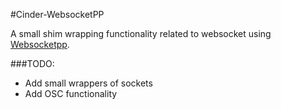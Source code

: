 #Cinder-WebsocketPP

A small shim wrapping functionality related to websocket using [Websocketpp](https://github.com/zaphoyd/websocketpp).

###TODO:
- Add small wrappers of sockets
- Add OSC functionality
